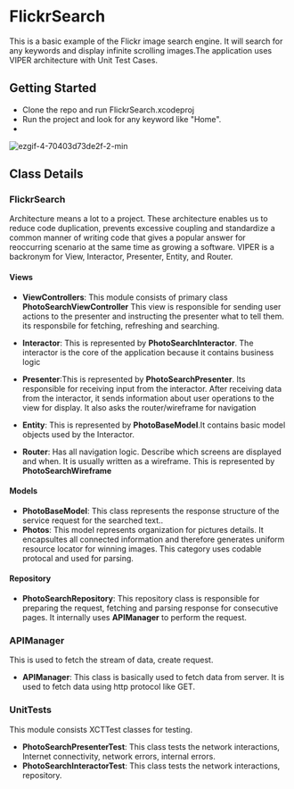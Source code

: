 # FlickrSearch
This is a basic example of the Flickr image search engine. It will search for any keywords and display infinite scrolling images.The application uses VIPER architecture with Unit Test Cases.


## Getting Started

- Clone the repo and run FlickrSearch.xcodeproj
- Run the project and look for any keyword like "Home".
- 
![ezgif-4-70403d73de2f-2-min](https://user-images.githubusercontent.com/7990309/118373371-18480780-b5d4-11eb-95c3-64eb5ebc9c35.gif)

## Class Details

### FlickrSearch
Architecture means a lot to a project. These architecture enables us to reduce code duplication, prevents excessive coupling and standardize a common manner of writing code that gives a popular answer for reoccurring scenario at the same time as growing a software. VIPER is a backronym for View, Interactor, Presenter, Entity, and Router.

#### Views
- **ViewControllers**: This module consists of primary class **PhotoSearchViewController** This view is responsible for sending user actions to the presenter and instructing the presenter what to tell them. its responsbile for fetching, refreshing and searching.

- **Interactor**: This is represented by **PhotoSearchInteractor**.  The interactor is the core of the application because it contains business logic
 
- **Presenter**:This is represented by **PhotoSearchPresenter**. Its responsible for receiving input from the interactor. After receiving data from the interactor, it sends information about user operations to the view for display. It also asks the router/wireframe for navigation

- **Entity**: This is represented by **PhotoBaseModel**.It contains basic model objects used by the Interactor.
  
- **Router**: Has all navigation logic. Describe which screens are displayed and when. It is usually written as a wireframe. This is represented by **PhotoSearchWireframe**


#### Models
- **PhotoBaseModel**: This class represents the response structure of the  service request for the searched text..
- **Photos**: This model represents organization for pictures details. It encapsultes all connected information and therefore generates uniform resource locator for winning images. This category uses codable protocal and used for parsing.

#### Repository
- **PhotoSearchRepository**: This repository class is responsible for preparing the request, fetching and parsing response for consecutive pages. It internally uses **APIManager** to perform the request. 


### APIManager

This is used to fetch the stream of data, create request.

- **APIManager**: This class is basically used to fetch data from server. It is used to fetch data using http protocol like GET. 


### UnitTests

This module consists XCTTest classes for testing. 
- **PhotoSearchPresenterTest**:  This class tests the network interactions, Internet connectivity, network errors, internal errors.
- **PhotoSearchInteractorTest**:  This class tests the network interactions, repository.
